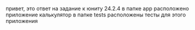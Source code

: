 привет, это ответ на задание к юниту 24.2.4
в папке app расположено приложение калькулятор
в папке  tests расположены тесты для этого приложения
